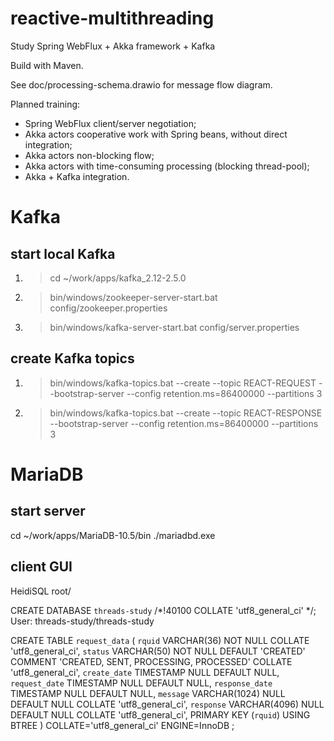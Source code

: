 # reactive-multithreading
Study Spring WebFlux + Akka framework + Kafka

Build with Maven.

See doc/processing-schema.drawio for message flow diagram.

Planned training:
* Spring WebFlux client/server negotiation;
* Akka actors cooperative work with Spring beans, without direct integration;
* Akka actors non-blocking flow;
* Akka actors with time-consuming processing (blocking thread-pool);
* Akka + Kafka integration.

# Kafka
## start local Kafka
1. > cd ~/work/apps/kafka_2.12-2.5.0
2. > bin/windows/zookeeper-server-start.bat config/zookeeper.properties
3. > bin/windows/kafka-server-start.bat config/server.properties

## create Kafka topics
1. > bin/windows/kafka-topics.bat --create --topic REACT-REQUEST --bootstrap-server <my kafka server> --config retention.ms=86400000 --partitions 3
2. > bin/windows/kafka-topics.bat --create --topic REACT-RESPONSE --bootstrap-server <my kafka server> --config retention.ms=86400000 --partitions 3

# MariaDB
## start server
cd ~/work/apps/MariaDB-10.5/bin
./mariadbd.exe

## client GUI
HeidiSQL
root/<my open password>

CREATE DATABASE `threads-study` /*!40100 COLLATE 'utf8_general_ci' */;
User: threads-study/threads-study

CREATE TABLE `request_data` (
`rquid` VARCHAR(36) NOT NULL COLLATE 'utf8_general_ci',
`status` VARCHAR(50) NOT NULL DEFAULT 'CREATED' COMMENT 'CREATED, SENT, PROCESSING, PROCESSED' COLLATE 'utf8_general_ci',
`create_date` TIMESTAMP NULL DEFAULT NULL,
`request_date` TIMESTAMP NULL DEFAULT NULL,
`response_date` TIMESTAMP NULL DEFAULT NULL,
`message` VARCHAR(1024) NULL DEFAULT NULL COLLATE 'utf8_general_ci',
`response` VARCHAR(4096) NULL DEFAULT NULL COLLATE 'utf8_general_ci',
PRIMARY KEY (`rquid`) USING BTREE
)
COLLATE='utf8_general_ci'
ENGINE=InnoDB
;

